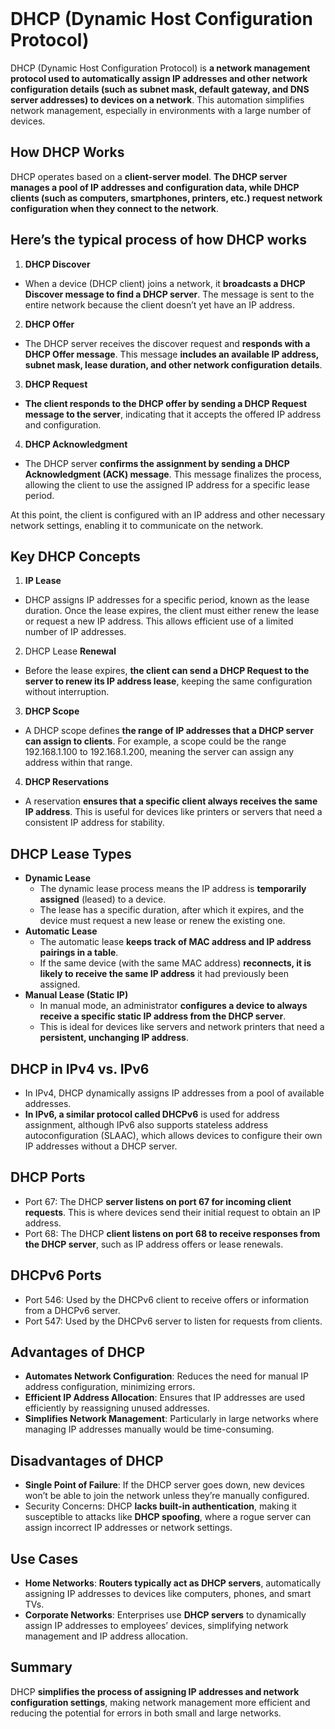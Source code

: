 <br>

# DHCP (Dynamic Host Configuration Protocol)
DHCP (Dynamic Host Configuration Protocol) is **a network management protocol used to automatically assign IP addresses and other network configuration details (such as subnet mask, default gateway, and DNS server addresses) to devices on a network**. This automation simplifies network management, especially in environments with a large number of devices.

## How DHCP Works
DHCP operates based on a **client-server model**. **The DHCP server manages a pool of IP addresses and configuration data, while DHCP clients (such as computers, smartphones, printers, etc.) request network configuration when they connect to the network**.

## Here’s the typical process of how DHCP works
1. **DHCP Discover**
  - When a device (DHCP client) joins a network, it **broadcasts a DHCP Discover message to find a DHCP server**. The message is sent to the entire network because the client doesn’t yet have an IP address.
2. **DHCP Offer**
  - The DHCP server receives the discover request and **responds with a DHCP Offer message**. This message **includes an available IP address, subnet mask, lease duration, and other network configuration details**.
3. **DHCP Request**
  - **The client responds to the DHCP offer by sending a DHCP Request message to the server**, indicating that it accepts the offered IP address and configuration.
4. **DHCP Acknowledgment**
  - The DHCP server **confirms the assignment by sending a DHCP Acknowledgment (ACK) message**. This message finalizes the process, allowing the client to use the assigned IP address for a specific lease period.

At this point, the client is configured with an IP address and other necessary network settings, enabling it to communicate on the network.

## Key DHCP Concepts
1. **IP Lease**
  - DHCP assigns IP addresses for a specific period, known as the lease duration. Once the lease expires, the client must either renew the lease or request a new IP address. This allows efficient use of a limited number of IP addresses.
2. DHCP Lease **Renewal**
  - Before the lease expires, **the client can send a DHCP Request to the server to renew its IP address lease**, keeping the same configuration without interruption.
3. **DHCP Scope**
  - A DHCP scope defines **the range of IP addresses that a DHCP server can assign to clients**. For example, a scope could be the range 192.168.1.100 to 192.168.1.200, meaning the server can assign any address within that range.
4. **DHCP Reservations**
  - A reservation **ensures that a specific client always receives the same IP address**. This is useful for devices like printers or servers that need a consistent IP address for stability.

## DHCP Lease Types
  - **Dynamic Lease**
    - The dynamic lease process means the IP address is **temporarily assigned** (leased) to a device.
    - The lease has a specific duration, after which it expires, and the device must request a new lease or renew the existing one.
  - **Automatic Lease**
    - The automatic lease **keeps track of MAC address and IP address pairings in a table**.
    - If the same device (with the same MAC address) **reconnects, it is likely to receive the same IP address** it had previously been assigned.
  - **Manual Lease (Static IP)**
    - In manual mode, an administrator **configures a device to always receive a specific static IP address from the DHCP server**.
    - This is ideal for devices like servers and network printers that need a **persistent, unchanging IP address**.

## DHCP in IPv4 vs. IPv6
  - In IPv4, DHCP dynamically assigns IP addresses from a pool of available addresses.
  - **In IPv6, a similar protocol called DHCPv6** is used for address assignment, although IPv6 also supports stateless address autoconfiguration (SLAAC), which allows devices to configure their own IP addresses without a DHCP server.

## DHCP Ports
  - Port 67: The DHCP **server listens on port 67 for incoming client requests**. This is where devices send their initial request to obtain an IP address.
  - Port 68: The DHCP **client listens on port 68 to receive responses from the DHCP server**, such as IP address offers or lease renewals.

## DHCPv6 Ports
  - Port 546: Used by the DHCPv6 client to receive offers or information from a DHCPv6 server.
  - Port 547: Used by the DHCPv6 server to listen for requests from clients.

## Advantages of DHCP
  - **Automates Network Configuration**: Reduces the need for manual IP address configuration, minimizing errors.
  - **Efficient IP Address Allocation**: Ensures that IP addresses are used efficiently by reassigning unused addresses.
  - **Simplifies Network Management**: Particularly in large networks where managing IP addresses manually would be time-consuming.

## Disadvantages of DHCP
  - **Single Point of Failure**: If the DHCP server goes down, new devices won’t be able to join the network unless they’re manually configured.
  - Security Concerns: DHCP **lacks built-in authentication**, making it susceptible to attacks like **DHCP spoofing**, where a rogue server can assign incorrect IP addresses or network settings.

## Use Cases
  - **Home Networks**: **Routers typically act as DHCP servers**, automatically assigning IP addresses to devices like computers, phones, and smart TVs.
  - **Corporate Networks**: Enterprises use **DHCP servers** to dynamically assign IP addresses to employees’ devices, simplifying network management and IP address allocation.

## Summary
DHCP **simplifies the process of assigning IP addresses and network configuration settings**, making network management more efficient and reducing the potential for errors in both small and large networks.  
<br>